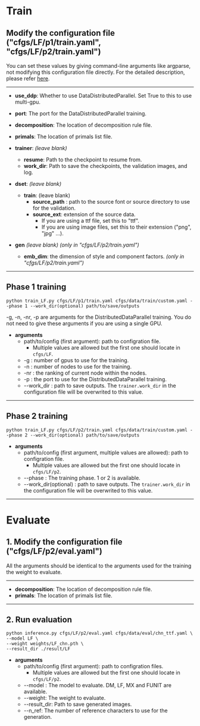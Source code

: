 # Train
## Modify the configuration file ("cfgs/LF/p1/train.yaml", "cfgs/LF/p2/train.yaml")

You can set these values by giving command-line arguments like argparse, not modifying this configuration file directly.
For the detailed description, please refer [here](https://github.com/khanrc/sconf#cli-modification).

---
- **use_ddp**:  Whether to use DataDistributedParallel. Set True to this to use multi-gpu.
- **port**: The port for the DataDistributedParallel training.

- **decomposition**: The location of decomposition rule file.
- **primals**: The location of primals list file.

- **trainer**: _(leave blank)_
  - **resume**: Path to the checkpoint to resume from.
  - **work_dir**: Path to save the checkpoints, the validation images, and log.
  
- **dset**: _(leave blank)_
  - **train**: (leave blank)
    - **source_path** : path to the source font or source directory to use for the validation.
    - **source_ext**: extension of the source data. 
        - If you are using a ttf file, set this to "ttf".
        - If you are using image files, set this to their extension ("png", "jpg" ...).
    
- **gen** _(leave blank)_ _(only in "cfgs/LF/p2/train.yaml")_
  - **emb_dim**: the dimension of style and component factors. _(only in "cfgs/LF/p2/train.yaml")_

---

## Phase 1 training

```
python train_LF.py cfgs/LF/p1/train.yaml cfgs/data/train/custom.yaml --phase 1 --work_dir(optional) path/to/save/outputs
```
-g, -n, -nr, -p are arguments for the DistributedDataParallel training.
You do not need to give these arguments if you are using a single GPU.

* **arguments**
  * path/to/config (first argument): path to configration file.
    * Multiple values are allowed but the first one should locate in `cfgs/LF`.
  * \-g : number of gpus to use for the training.
  * \-n : number of nodes to use for the training.
  * \-nr : the ranking of current node within the nodes.
  * \-p : the port to use for the DistributedDataParallel training.
  * \-\-work_dir : path to save outputs. The `trainer.work_dir` in the configuration file will be overwrited to this value.
  

---
## Phase 2 training

```
python train_LF.py cfgs/LF/p2/train.yaml cfgs/data/train/custom.yaml --phase 2 --work_dir(optional) path/to/save/outputs
```
* **arguments**
  * path/to/config (first argument, multiple values are allowed): path to configration file.
    * Multiple values are allowed but the first one should locate in `cfgs/LF/p2`.
  * \-\-phase : The training phase. 1 or 2 is available.
  * \-\-work_dir(optional) : path to save outputs. The `trainer.work_dir` in the configuration file will be overwrited to this value.

---

# Evaluate
## 1. Modify the configuration file ("cfgs/LF/p2/eval.yaml")

All the arguments should be identical to the arguments used for the training the weight to evaluate.

---
- **decomposition**: The location of decomposition rule file.
- **primals**: The location of primals list file.
---

## 2. Run evaluation

```
python inference.py cfgs/LF/p2/eval.yaml cfgs/data/eval/chn_ttf.yaml \
--model LF \
--weight weights/LF_chn.pth \
--result_dir ./result/LF
```
* **arguments**
  * path/to/config (first argument): path to configration files.
    * Multiple values are allowed but the first one should locate in `cfgs/LF/p2`.
  * \-\-model : The model to evaluate. DM, LF, MX and FUNIT are available.
  * \-\-weight: The weight to evaluate.
  * \-\-result_dir: Path to save generated images.
  * \-\-n_ref: The number of reference characters to use for the generation.